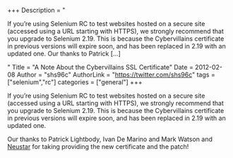 +++
Description = "<p>If you’re using Selenium RC to test websites hosted on a secure site (accessed using a URL starting with HTTPS), we strongly recommend that you upgrade to Selenium 2.19. This is because the Cybervillains certificate in previous versions will expire soon, and has been replaced in 2.19 with an updated one. Our thanks to Patrick […]</p>"
Title = "A Note About the Cybervillains SSL Certificate"
Date = 2012-02-08
Author = "shs96c"
AuthorLink = "https://twitter.com/shs96c"
tags = ["selenium","rc"]
categories = ["general"]
+++

<p>If you&#8217;re using Selenium RC to test websites hosted on a secure site (accessed using a URL starting with HTTPS), we strongly recommend that you upgrade to Selenium 2.19. This is because the Cybervillains certificate in previous versions will expire soon, and has been replaced in 2.19 with an updated one.</p>
<p>Our thanks to Patrick Lightbody, Ivan De Marino and Mark Watson and <a href="http://www.neustar.biz/solutions/website-performance">Neustar</a> for taking providing the new certificate and the patch!</p>

